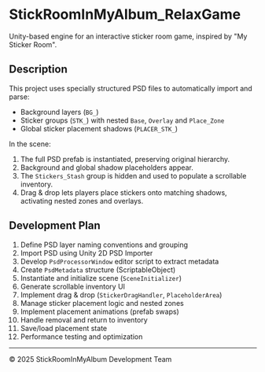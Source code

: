 # StickRoomInMyAlbum_RelaxGame

Unity-based engine for an interactive sticker room game, inspired by "My Sticker Room".

## Description
This project uses specially structured PSD files to automatically import and parse:
- Background layers (`BG_`)
- Sticker groups (`STK_`) with nested `Base`, `Overlay` and `Place_Zone`
- Global sticker placement shadows (`PLACER_STK_`)

In the scene:
1. The full PSD prefab is instantiated, preserving original hierarchy.
2. Background and global shadow placeholders appear.
3. The `Stickers_Stash` group is hidden and used to populate a scrollable inventory.
4. Drag & drop lets players place stickers onto matching shadows, activating nested zones and overlays.

## Development Plan
1. Define PSD layer naming conventions and grouping
2. Import PSD using Unity 2D PSD Importer
3. Develop `PsdProcessorWindow` editor script to extract metadata
4. Create `PsdMetadata` structure (ScriptableObject)
5. Instantiate and initialize scene (`SceneInitializer`)
6. Generate scrollable inventory UI
7. Implement drag & drop (`StickerDragHandler`, `PlaceholderArea`)
8. Manage sticker placement logic and nested zones
9. Implement placement animations (prefab swaps)
10. Handle removal and return to inventory
11. Save/load placement state
12. Performance testing and optimization

---

© 2025 StickRoomInMyAlbum Development Team
